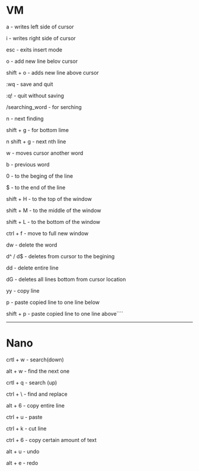 # VM

a - writes left side of cursor

i - writes right side of cursor

esc - exits insert mode

o - add new line belov cursor

shift + o - adds new line above cursor

:wq - save and quit

:q! - quit without saving

/searching_word - for serching

n - next finding

shift + g - for bottom lime

n shift + g - next nth line

w - moves cursor another word

b - previous word

0 - to the beging of the line

$ - to the end of the line

shift + H - to the top of the window

shift + M - to the middle of the window

shift + L - to the bottom of the window

ctrl + f - move to full new window

dw  - delete the word

d^ / d$ - deletes from cursor to the begining

dd - delete entire line

dG - deletes all lines bottom from cursor location

yy - copy line

p - paste copied line to one line below

shift + p - paste copied line to one line above````

---

# Nano 

crtl  + w - search(down)

alt + w - find the next one

crtl + q - search (up)

ctrl + \ - find and replace

alt + 6 - copy entire line

ctrl + u - paste

ctrl + k - cut line

ctrl + 6 - copy certain amount of text

alt + u - undo

alt + e - redo
